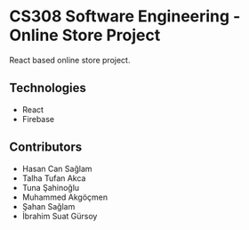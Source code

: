 # CS308 Software Engineering - Online Store Project
React based online store project.

## Technologies
- React
- Firebase

## Contributors
- Hasan Can Sağlam
- Talha Tufan Akca
- Tuna Şahinoğlu
- Muhammed Akgöçmen
- Şahan Sağlam
- İbrahim Suat Gürsoy

